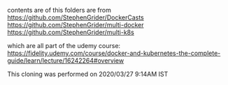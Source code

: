 contents are of this folders are from 
https://github.com/StephenGrider/DockerCasts
https://github.com/StephenGrider/multi-docker
https://github.com/StephenGrider/multi-k8s

which are all part of the udemy course:
https://fidelity.udemy.com/course/docker-and-kubernetes-the-complete-guide/learn/lecture/16242264#overview

This cloning was performed on 2020/03/27 9:14AM IST
